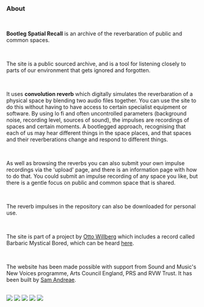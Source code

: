 ### About

<br>

**Bootleg Spatial Recall** is an archive of the reverbaration of public and common spaces. 

<br>

The site is a public sourced archive, and is a tool for listening closely to parts of our environment that gets ignored and forgotten.

<br>

It uses **convolution reverb** which digitally simulates the reverbaration of a physical space by blending two audio files together. You can use the site to do this without having to have access to certain specialist equipment or software. 
By using lo fi and often uncontrolled parameters (background noise, recording level, sources of sound), the impulses are recordings of spaces and certain moments. A bootlegged approach, recognising that each of us may hear different things in the space places, and that spaces and their reverberations change and respond to different things. 

<br>

As well as browsing the reverbs you can also submit your own impulse recordings via the 'upload' page, and there is an information page with how to do that. You could submit an impulse recording of any space you like, but there is a gentle focus on public and common space that is shared. 

<br>

The reverb impulses in the repository can also be downloaded for personal use.

<br>

The site is part of a project by [Otto Willberg](http://www.ottowillberg.com/) which includes a record called Barbaric Mystical Bored, which can be heard [here](https://ottowillberg.bandcamp.com/album/barbaric-mystical-bored).

<br>

The website has been made possible with support from Sound and Music's New Voices programme, Arts Council England, PRS and RVW Trust. It has been built by [Sam Andreae](https://www.samandreae.com/).

<br>

<div>
    <img src="/grant_png_black.png" class="logo">
    <img src="/New_Voices_logo_black.jpg" class="logo">
    <img src="/prs-talentdevelopmentpartner-logotype-black-small.png" class="logo">
    <img src="/RVW-Trust-logo.jpg" class="logo">
    <img src="/SOUND_AND_MUSIC_RGB_POS.png" class="logo">
</div>